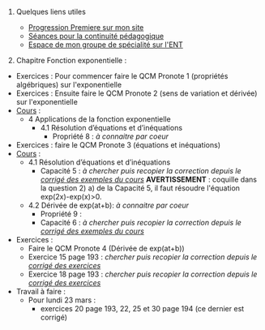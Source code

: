 1. Quelques liens utiles 
    * [Progression Premiere sur mon site](http://www.frederic-junier.org/Premiere2020/Progression/Premiere_2020.html)
    * [Séances pour la continuité pédagogique](https://frederic-junier.github.io/Premiere/)
    * [Espace de mon groupe de spécialité sur l'ENT]()



2. Chapitre Fonction exponentielle :
   
  * Exercices : Pour commencer faire le QCM Pronote 1 (propriétés algébriques) sur l'exponentielle 
  * Exercices : Ensuite faire le QCM Pronote 2 (sens de variation et dérivée) sur l'exponentielle 
  * [Cours](https://frederic-junier.org/Premiere2020/Cours/PremiereCoursExponentielle-Prof-2019V1-Web.pdf)  :
    * 4 Applications de la fonction exponentielle
      * 4.1 Résolution d’équations et d’inéquations
        * Propriété 8 : _à connaitre par coeur_
  * Exercices : faire le QCM Pronote 3 (équations et inéquations)
  * [Cours](https://frederic-junier.org/Premiere2020/Cours/PremiereCoursExponentielle-Prof-2019V1-Web.pdf)  :
    * 4.1 Résolution d’équations et d’inéquations
      * Capacité 5 : _à chercher puis recopier la correction depuis le [corrigé des exemples du cours](../Exponentielle/Cours/Corrige-Cours-Exponentielle-2019.pdf)_
      __AVERTISSEMENT__ : coquille dans la question 2) a) de la Capacité 5, il faut résoudre l'équation exp(2x)-exp(x)>0.
    * 4.2 Dérivée de exp(at+b): _à connaitre par coeur_
      * Propriété 9 : 
      * Capacité 6 : _à chercher puis recopier la correction depuis le [corrigé des exemples du cours](../Exponentielle/Cours/Corrige-Cours-Exponentielle-2019.pdf)_
  * Exercices : 
    * Faire le  QCM Pronote 4 (Dérivée de exp(at+b))
    * Exercice 15 page 193 : _chercher  puis recopier la correction depuis le [corrigé des exercices](../Exponentielle/Exos/CorrigeExos2019/Corrige-Exos-Barbazo-2019.pdf)_
    * Exercice 18 page 193 : _chercher  puis recopier la correction depuis le [corrigé des exercices](../Exponentielle/Exos/CorrigeExos2019/Corrige-Exos-Barbazo-2019.pdf)_ 
  * Travail à faire :
    * Pour lundi 23 mars : 
      * exercices 20 page 193, 22, 25 et 30 page 194 (ce dernier est corrigé)
